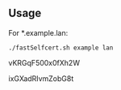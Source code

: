 ## Usage

For *.example.lan:
```
./fastSelfcert.sh example lan
```



vKRGqF500x0fXh2W


ixGXadRIvmZobG8t